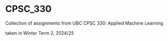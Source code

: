 # CPSC_330
Collection of assignments from UBC CPSC 330: Applied Machine Learning

taken in Winter Term 2, 2024/25